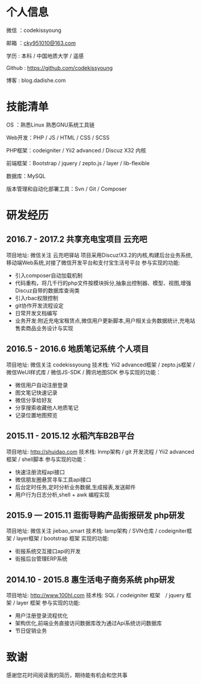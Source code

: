 # 个人信息
微信 ：codekissyoung

邮箱 ：cky951010@163.com

学历 : 本科 / 中国地质大学 / 遥感

Github : https://github.com/codekissyoung

博客 : blog.dadishe.com

# 技能清单
OS ：熟悉Linux 熟悉GNU系统工具链

Web开发：PHP / JS / HTML / CSS / SCSS

PHP框架：codeigniter / Yii2 advanced / Discuz X32 内核

前端框架：Bootstrap / jquery / zepto.js / layer / lib-flexible

数据库：MySQL

版本管理和自动化部署工具：Svn / Git / Composer

# 研发经历
## 2016.7 - 2017.2 共享充电宝项目 云充吧
项目地址: 微信关注 云充吧驿站
项目采用Discuz!X3.2的内核,构建后台业务系统,移动端Web系统,对接了微信开发平台和支付宝生活号平台
参与实现的功能:
- 引入composer自动加载机制
- 代码重构，将几千行的php文件按模块拆分,抽象出控制器、模型、视图,增强Discuz自带的数据库查询类
- 引入rbac权限控制
- git协作开发流程设定
- 日常开发文档编写
- 业务开发:附近充电宝租赁点,微信用户更新脚本,用户相关业务数据统计,充电站售卖商品业务设计与实现

## 2016.5 - 2016.6 地质笔记系统 个人项目
项目地址: 微信关注 codekissyoung
技术栈: Yii2 advanced框架 / zepto.js框架 / 微信WeUI样式库 / 微信JS-SDK / 腾讯地图SDK
参与实现的功能：
- 微信用户自动注册登录
- 图文笔记快速记录
- 微信分享给好友
- 分享搜索收藏他人地质笔记
- 记录位置地图预览

## 2015.11 - 2015.12 水稻汽车B2B平台
项目地址: http://shuidao.com
技术栈: lnmp架构 / git 开发流程 / Yii2 advanced 框架 / shell脚本
参与实现的功能：
- 快速注册流程api接口
- 微信朋友圈悬赏寻车工具api接口
- 后台定时任务,定时分析业务数据,生成报表,发送邮件
- 用户行为日志分析,shell + awk 编程实现

## 2015.9 — 2015.11 逛街导购产品街报研发 php研发
项目地址: 微信关注 jiebao_smart
技术栈: lamp架构 / SVN仓库 / codeigniter框架 / layer框架 / bootstrap 框架
实现的功能:
- 街报系统交互接口api的开发
- 街报后台管理ERP系统

## 2014.10 - 2015.8 惠生活电子商务系统 php研发
项目地址: http://www.100hl.com
技术栈: SQL / codeigniter 框架　/ jquery 框架 / layer 框架
参与实现的功能:
- 用户注册登录流程优化
- 架构优化,前端业务直接访问数据库改为通过Api系统访问数据库
- 节日促销业务

# 致谢
感谢您花时间阅读我的简历，期待能有机会和您共事
